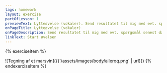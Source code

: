 ```yaml
---
tags: homework
layout: exercise
partOfLesson: 1
previewText: Lytteøvelse (vokaler). Send resultatet til mig med evt. spørgsmål senest dagen før næste lektion.
onPageTitle: Lytteøvelse (vokaler)
onPageDescription: Send resultatet til mig med evt. spørgsmål senest dagen før næste lektion.
linkText: Start øvelsen
---
```


{% exerciseItem %}

![Tegning af et marsvin]({{'/assets/images/body/alleroq.png' | url}})
<audio-player data-file="numbers/Numbers_01.mp3"></audio-player>
<multi-choice data-label="Qanoq allattarpaat?" data-type="radio" data-options="nisa, niisa" data-validation="2"></multi-choice>
<feedback-message data-content="Niisa betyder marsvin (hvalen)"></feedback-message>
{% endexerciseItem %}

